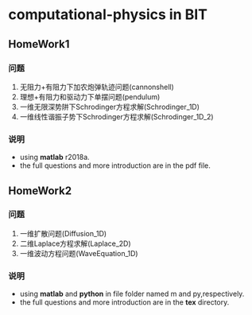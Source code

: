 # computational-physics in BIT

## HomeWork1
### 问题
1. 无阻力+有阻力下加农炮弹轨迹问题(cannonshell)
2. 理想+有阻力和驱动力下单摆问题(pendulum)
3. 一维无限深势阱下Schrodinger方程求解(Schrodinger_1D)
4. 一维线性谐振子势下Schrodinger方程求解(Schrodinger_1D_2)
### 说明
- using **matlab** r2018a.  
- the full questions and more introduction are in the pdf file.

## HomeWork2
### 问题
1. 一维扩散问题(Diffusion_1D)
2. 二维Laplace方程求解(Laplace_2D)
3. 一维波动方程问题(WaveEquation_1D)
### 说明
- using **matlab** and **python** in file folder named m and py,respectively.  
- the full questions and more introduction are in the **tex** directory.
